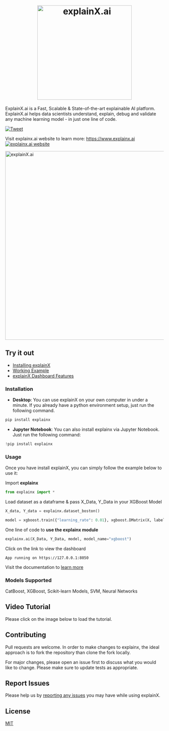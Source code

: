 <h1 align="center">
	<img width="300" src="https://i.ibb.co/yY7tfDg/Logo.jpg" alt="explainX.ai"> 
	<br>
</h1>

ExplainX.ai is a Fast, Scalable & State-of-the-art explainable AI platform. ExplainX.ai helps data scientists understand, explain, debug and validate any machine learning model - in just one line of code.

[![Tweet](https://img.shields.io/twitter/url/http/shields.io.svg?style=social)](https://twitter.com/intent/tweet?text=Explain%20any%20black-box%20Machine%20Learning%20model%20in%20just%20one%20line%20of%20code%21&url=https://www.explainx.ai&hashtags=xai,explainable_ai,explainable_machine_learning,trust_in_ai,transparent_ai)

Visit explainx.ai website to learn more: https://www.explainx.ai     
<a href="https://www.explainx.ai/"><img src="https://img.shields.io/website?url=https%3A%2F%2Fwww.explainx.ai%2F" alt="explainx.ai website"></a>

<img width="600" src="https://i.ibb.co/w4SF1GJ/Group-2-1.png" alt="explainX.ai">


## Try it out

* [Installing explainX](https://explainx-documentation.netlify.app/)
* [Working Example](https://explainx-documentation.netlify.app/working-example/)
* [explainX Dashboard Features](https://explainx-documentation.netlify.app/analyze-dashboard/t)

### Installation

* **Desktop**: You can use explainX on your own computer in under a minute. If you already have a python environment setup, just run the following command.

```python
pip install explainx
```
* **Jupyter Notebook**: You can also install explainx via Jupyter Notebook. Just run the following command:

```python
!pip install explainx
```

### Usage

Once you have install explainX, you can simply follow the example below to use it:

Import **explainx**

```python
from explainx import *
```

Load dataset as a dataframe & pass X_Data, Y_Data in your XGBoost Model

```python
X_data, Y_data = explainx.dataset_boston()

model = xgboost.train({"learning_rate": 0.01}, xgboost.DMatrix(X, label=Y_data), 100)
```

One line of code to **use the explainx module**

```python
explainx.ai(X_Data, Y_Data, model, model_name="xgboost")
```

Click on the link to view the dashboard

```jupyter
App running on https://127.0.0.1:8050
```


Visit the documentation to [learn more](https://explainx-documentation.netlify.app/)

### Models Supported
CatBoost, XGBoost, Scikit-learn Models, SVM, Neural Networks

## Video Tutorial

Please click on the image below to load the tutorial.

## Contributing
Pull requests are welcome. In order to make changes to explainx, the ideal approach is to fork the repository than clone the fork locally.

For major changes, please open an issue first to discuss what you would like to change.
Please make sure to update tests as appropriate.

## Report Issues

Please help us by [reporting any issues](https://github.com/explainX/explainx/issues/new) you may have while using explainX.

## License
[MIT](https://choosealicense.com/licenses/mit/)
